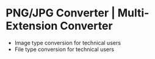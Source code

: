 # PNG/JPG Converter | Multi-Extension Converter

- Image type conversion for technical users
- File type conversion for technical users
